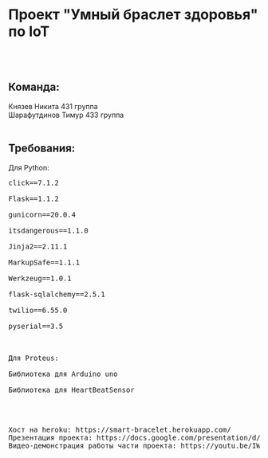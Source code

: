 # Проект "Умный браслет здоровья" по IoT
<br><br>
## Команда:
Князев Никита 431 группа<br>
Шарафутдинов Тимур 433 группа
<br><br>
## Требования:
Для Python:<br>
<pre>click==7.1.2<br>
Flask==1.1.2<br>
gunicorn==20.0.4<br>
itsdangerous==1.1.0<br>
Jinja2==2.11.1<br>
MarkupSafe==1.1.1<br>
Werkzeug==1.0.1<br>
flask-sqlalchemy==2.5.1<br>
twilio==6.55.0<br>
pyserial==3.5<br>
<br>
Для Proteus:<br>
Библиотека для Arduino uno<br>
Библиотека для HeartBeatSensor<br>
<br><br>
Хост на heroku: https://smart-bracelet.herokuapp.com/
Презентация проекта: https://docs.google.com/presentation/d/1UuGhjNYsJScCUP5KhLi0WgZzgG8qYK7wBvPGZxKqX6U/edit?usp=sharing
Видео-демонстрация работы части проекта: https://youtu.be/IWLNQtzUobY
